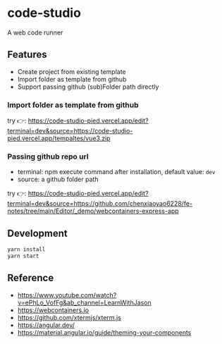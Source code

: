 # code-studio

A web code runner

## Features

- Create project from existing template
- Import folder as template from github
- Support passing github (sub)Folder path directly

### Import folder as template from github

try 👉: https://code-studio-pied.vercel.app/edit?terminal=dev&source=https://code-studio-pied.vercel.app/tempaltes/vue3.zip

### Passing github repo url

- terminal: npm execute command after installation, default value: `dev`
- source: a github folder path

try 👉: https://code-studio-pied.vercel.app/edit?terminal=dev&source=https://github.com/chenxiaoyao6228/fe-notes/tree/main/Editor/_demo/webcontainers-express-app

## Development

```sh
yarn install
yarn start
```

## Reference

- https://www.youtube.com/watch?v=ePhLo_VofFg&ab_channel=LearnWithJason
- https://webcontainers.io
- https://github.com/xtermjs/xterm.js
- https://angular.dev/
- https://material.angular.io/guide/theming-your-components
